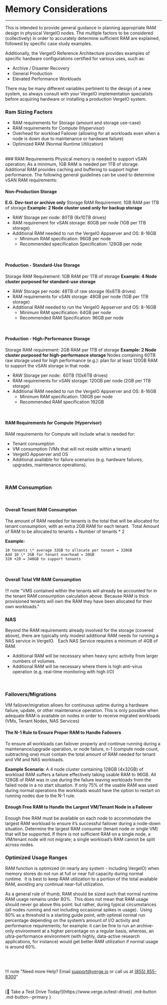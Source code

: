 # Memory Considerations
***

This is intended to provide general guidance in planning appropriate RAM design in physical VergeIO nodes. The multiple factors to be considered (collectively) in order to accurately determine sufficient RAM are explained, followed by specific case study examples.

Additionally, the VergeIO Reference Architecture provides examples of specific hardware configurations certified for various uses, such as:
- Archive / Disaster Recovery
- General Production 
- Elevated Performance Workloads

There may be many different variables pertinent to the design of a new system, so always consult with your VergeIO implementation specialists before acquiring hardware or installing a production VergeIO system.


### Ram Sizing Factors
-   RAM requirements for Storage (amount and storage use-case) 
-   RAM requirements for Compute (Hypervisor) 
-   Overhead for workload Failover (allowing for all workloads even when a node is down due to maintenance or hardware failure)
-   Optimized RAM (Normal Runtime Utilization)
<br>
### RAM Requirements
Physical memory is needed to support vSAN operation; As a minimum, 1GB RAM is needed per 1TB of storage.  Additional RAM provides caching and buffering to support higher performance. The following general guidelines can be used to determine vSAN RAM requirements: 

####  Non-Production Storage
**E.G. Dev-test or archive only**
Storage RAM Requirement: 1GB RAM per 1TB of storage
**Example: 2 Node cluster used only for backup storage**

 - RAW Storage per node: 80TB (8x10TB drives)
 - RAM requirement for vSAN storage: 80GB per node (1GB per 1TB storage)
 - Additional RAM needed to run the VergeIO Appserver and OS: 8-16GB
	  - Minimum RAM specification: 96GB per node 
    - Recommended specification Specification: 128GB per node
<br>

####  Production - Standard-Use Storage  
Storage RAM Requirement: 1GB RAM per 1TB of storage
**Example: 4 Node cluster purposed for standard-use storage**
-   RAW Storage per node: 48TB of raw storage (6x8TB drives)
-   RAM requirements for vSAN storage: 48GB per node (1GB per 1TB storage)
-   Additional RAM needed to run the VergeIO Appserver and OS: 8-16GB
	- Minimum RAM specification: 64GB per node 
    - Recommended RAM Specification: 96GB per node
<br>

####  Production - High-Performance Storage 
Storage RAM requirement: 2GB RAM per 1TB of storage
**Example: 2 Node cluster purposed for high-performance storage**
Nodes containing 60TB raw storage used for high performance (e.g.): plan for at least 120GB RAM to support the vSAN storage in that node.

-   RAW Storage per node:  60TB (10x6TB drives)
-   RAM requirements for vSAN storage: 120GB per node (2GB per 1TB storage)
-   Additional RAM needed to run the VergeIO Appserver and OS: 8-16GB
	  - Minimum RAM specification: 136GB per node
    - Recommended RAM specification 192GB
<br>

####  RAM Requirements for Compute (Hypervisor) 
RAM requirements for Compute will include what is needed for:   

-  Tenant consumption
-  VM consumption (VMs that will not reside within a tenant)
-	 VergeIO Appserver and OS
-  Additional available for failure scenarios (e.g. hardware failures, upgrades, maintenance operations).  
<br>

###  RAM Consumption 
<br>

####  Overall Tenant RAM Consumption 
The amount of RAM needed for tenants is the total that will be allocated for tenant consumption, with an extra 2GB RAM for each tenant. 
Total Amount of RAM to be allocated to tenants + Number of tenants \* 2

**Example:**
```
10 tenants \* average 32GB to allocate per tenant = 320GB 
Add 10 \* 2GB for tenant overhead = 20GB
320 +20 = 340GB to support tenants
```
<br>

#### **Overall Total VM RAM Consumption**
!!! note "VMS contained within the tenants will already be accounted for in the tenant RAM consumption calculation above. Because RAM is thick provisioned tenants will own the RAM they have been allocated for their own workloads."

### **NAS**
Beyond the RAM requirements already involved for the storage (covered above), there are typically only modest additional RAM needs for running a NAS service in VergeIO.  
Each NAS Service requires a minimum of 4GB of RAM.

-   Additional RAM will be necessary when heavy sync activity from larger numbers of volumes.
-   Additional RAM will be necessary where there is high anti-virus operation (e.g. real-time monitoring with high I/O)
<br>

### **Failovers/Migrations**
VM failover/migration allows for continuous uptime during a hardware failure, update, or other maintenance operation. This is only possible when adequate RAM is available on nodes in order to receive migrated workloads (VMs, Tenant Nodes, NAS Services)   
<br>

#### **The N-1 Rule to Ensure Proper RAM to Handle Failovers**
To ensure all workloads can failover properly and continue running during a maintenance/upgrade operation, or node failure, n-1 (compute node count, subtracting one) must contain the total amount of RAM needed for tenant and VM and NAS workloads.  

**Example Scenario:** 
A 4 node cluster containing 128GB (4x32GB) of workload RAM suffers a failure effectively taking usable RAM to 96GB. All 128GB of RAM was in use during the failure leaving workloads from the failed node in a no start situation. If only 75% of the usable RAM was used during normal operations the workloads would have the option to restart on running nodes due to the N-1 rule.
<br>

#### **Enough Free RAM to Handle the Largest VM/Tenant Node in a Failover**
Enough free RAM must be available on each node to accommodate the largest RAM workload to ensure it’s successful failover during a node-down situation. Determine the largest RAM consumer (tenant node or single VM) that will be supported. If there is not sufficient RAM on a single node, a VM/tenant node will not migrate; a single workload’s RAM cannot be split across nodes.
<br>

### **Optimized Usage Ranges**

RAM function is optimized (in nearly any system - including VergeIO) when memory stores do not run at full or near full capacity during normal runtime.  It is best to keep RAM utilization to a portion of the total available RAM, avoiding any continual near-full utilization.    

As a general rule of thumb, RAM should be sized such that normal runtime RAM usage remains under 80%.  This does not mean that RAM usage should never go above this point: but rather, during typical circumstances (all nodes running and not including occasional spikes in usage).  Using 80% as a threshold is a starting guide point, with optimal normal run percentage depending on the system’s amount of I/O activity and performance requirements; for example: it can be fine to run an archive-only environment at a higher percentage on a regular basis, whereas, an ultra-performance environment (with highly, data-active research applications, for instance) would get better RAM utilization if normal usage is around 60%.

<br>

<br>

!!! note "Need more Help? Email <a href="mailto:support@verge.io?subject=Support Inquiry" target="_blank" rel="noopener noreferrer">support@verge.io</a> or call us at <a href="tel:+855-855-8300">(855) 855-8300</a>"


<br>
[🚗 Take a Test Drive Today!](https://www.verge.io/test-drive){ .md-button .md-button--primary }